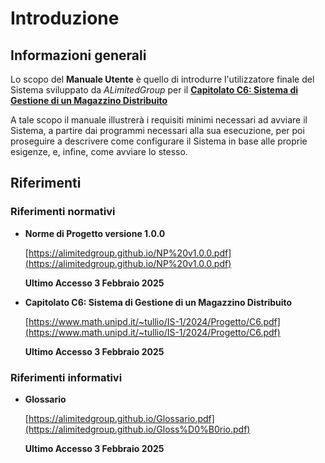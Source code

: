 # Introduzione <!--raw-typst <introduzione>-->

## Informazioni generali

Lo scopo del **Manuale Utente<!--raw-typst#super("G")-->** è quello di introdurre l'utilizzatore finale del Sistema sviluppato da _ALimitedGroup_ per il **[Capitolato C6: Sistema di Gestione di un Magazzino Distribuito](https://www.math.unipd.it/~tullio/IS-1/2024/Progetto/C6.pdf)**

A tale scopo il manuale illustrerà i requisiti minimi necessari ad avviare il Sistema, a partire dai programmi necessari alla sua esecuzione, per poi proseguire a descrivere come configurare il Sistema in base alle proprie esigenze, e, infine, come avviare lo stesso.

<!--raw-typst
== Glossario

La realizzazione di un sistema software richiede, ancor prima della scrittura del codice, un’importante operazione di confronto, analisi e progettazione: per supportare e facilitare il lavoro asincrono tutte le informazioni derivate da questa attività saranno appositamente documentate.

È completamente ragionevole tuttavia pensare che tali documenti potrebbero contenere parole e terminologie complesse o comunque non direttamente comprensibili: è stato deciso dunque di realizzare un Glossario, nella quale saranno contenuti le spiegazioni relative a tali termini. Tale documento è in costante aggiornamento ed è reperibile, nella sua versione attuale, al seguente #link("https://alimitedgroup.github.io/glossario.html")[indirizzo].

Le parole che possiedono un riferimento nel Glossario saranno indicate nel modo che segue: #align(center)[*parola#super("G")*]

-->

## Riferimenti
### Riferimenti normativi
- **Norme di Progetto<!--raw-typst#super("G")--> versione 1.0.0**

  [https://alimitedgroup.github.io/NP%20v1.0.0.pdf](https://alimitedgroup.github.io/NP%20v1.0.0.pdf)

  **Ultimo Accesso 3 Febbraio 2025**

- **Capitolato C6: Sistema di Gestione di un Magazzino Distribuito**

    [https://www.math.unipd.it/~tullio/IS-1/2024/Progetto/C6.pdf](https://www.math.unipd.it/~tullio/IS-1/2024/Progetto/C6.pdf)

  **Ultimo Accesso 3 Febbraio 2025**

### Riferimenti informativi

- **Glossario**
  <!--typst-begin-exclude-->
    [https://alimitedgroup.github.io/Glossario.pdf](https://alimitedgroup.github.io/Gloss%D0%B0rio.pdf)
  <!--typst-end-exclude-->
  <!--raw-typst #link("https://alimitedgroup.github.io/Gloss%D0%B0rio.pdf")[#text("https://alimitedgroup.github.io/Glossario.pdf")] #v(0.1em)-->

  **Ultimo Accesso 3 Febbraio 2025**

<!--raw-typst #pagebreak()-->

